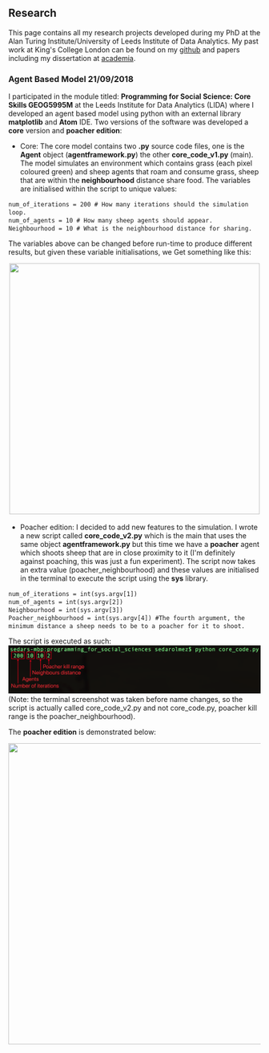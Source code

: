 ## Research
This page contains all my research projects developed during my PhD at the Alan Turing Institute/University of Leeds Institute of Data Analytics. My past work at King's College London can be found on my [github](https://github.com/SedarOlmez94) and papers including my dissertation at [academia](https://kcl.academia.edu/SedarOlmez).

### Agent Based Model 21/09/2018


I participated in the module titled: __Programming for Social Science: Core Skills GEOG5995M__ at the Leeds Institute for Data Analytics (LIDA) where I developed an agent based model using python with an external library __matplotlib__ and __Atom__ IDE. Two versions of the software was developed a __core__ version and __poacher edition__:


- Core: The core model contains two __.py__ source code files, one is the __Agent__ object (__agentframework.py__) the other __core_code_v1.py__ (main). The model simulates an environment which contains grass (each pixel coloured green) and sheep agents that roam and consume grass, sheep that are within the __neighbourhood__ distance share food. The variables are initialised within the script to unique values:
```
num_of_iterations = 200 # How many iterations should the simulation loop.
num_of_agents = 10 # How many sheep agents should appear.
Neighbourhood = 10 # What is the neighbourhood distance for sharing.
```
  The variables above can be changed before run-time to produce different results, but given these variable initialisations, we
  Get something like this:


<p align="center">
  <img width="500" height="500" src="simulation_v1.gif">
</p>

- Poacher edition: I decided to add new features to the simulation. I wrote a new script called __core_code_v2.py__ which is the main that uses the same object __agentframework.py__ but this time we have a __poacher__ agent which shoots sheep that are in close proximity to it (I'm definitely against poaching, this was just a fun experiment). The script now takes an extra value (poacher_neighbourhood) and these values are initialised in the terminal to execute the script using the __sys__ library. 
```
num_of_iterations = int(sys.argv[1])
num_of_agents = int(sys.argv[2])
Neighbourhood = int(sys.argv[3])
Poacher_neighbourhood = int(sys.argv[4]) #The fourth argument, the minimum distance a sheep needs to be to a poacher for it to shoot.
```
The script is executed as such:
![terminal](terminal.png)
(Note: the terminal screenshot was taken before name changes, so the script is actually called core_code_v2.py and not core_code.py, poacher kill range is the poacher_neighbourhood).


The __poacher edition__ is demonstrated below:


<p align="center">
  <img width="600" height="600" src="Poacherexecution.gif">
</p>

